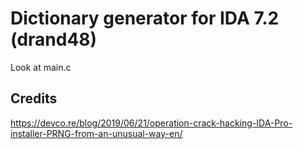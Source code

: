# Dictionary generator for IDA 7.2 (drand48)

Look at main.c


## Credits
https://devco.re/blog/2019/06/21/operation-crack-hacking-IDA-Pro-installer-PRNG-from-an-unusual-way-en/
